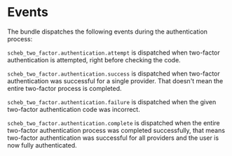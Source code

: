 Events
======

The bundle dispatches the following events during the authentication process:

`scheb_two_factor.authentication.attempt` is dispatched when two-factor authentication is attempted, right before
checking the code.

`scheb_two_factor.authentication.success` is dispatched when two-factor authentication was successful for a single
provider. That doesn't mean the entire two-factor process is completed.

`scheb_two_factor.authentication.failure` is dispatched when the given two-factor authentication code was incorrect.

`scheb_two_factor.authentication.complete` is dispatched when the entire two-factor authentication process was completed
successfully, that means two-factor authentication was successful for all providers and the user is now fully
authenticated.
